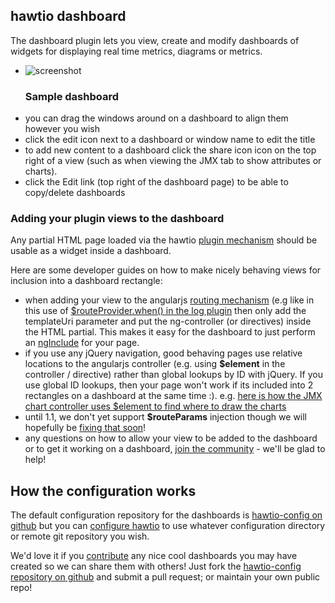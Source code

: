 ## hawtio dashboard

The dashboard plugin lets you view, create and modify dashboards of widgets for displaying real time metrics, diagrams or metrics.

<ul class="thumbnails">
  <li class="span4">
    <div class="thumbnail">
      <img src="https://raw.github.com/hawtio/hawtio/master/website/src/images/screenshots/dashboard.png" alt="screenshot">
      <h3>Sample dashboard</h3>
    </div>
  </li>
</ul>

* you can drag the windows around on a dashboard to align them however you wish
* click the edit icon next to a dashboard or window name to edit the title
* to add new content to a dashboard click the share icon <i class="icon-share"></i> icon on the top right of a view (such as when viewing the JMX tab to show attributes or charts).
* click the Edit link (top right of the dashboard page) to be able to copy/delete dashboards

### Adding your plugin views to the dashboard

Any partial HTML page loaded via the hawtio [plugin mechanism](http://hawt.io/plugins/howPluginsWork.html) should be usable as a widget inside a dashboard.

Here are some developer guides on how to make nicely behaving views for inclusion into a dashboard rectangle:

* when adding your view to the angularjs [routing mechanism](http://docs.angularjs.org/api/ng.$route) (e.g like in this use of [$routeProvider.when() in the log plugin](https://github.com/hawtio/hawtio/blob/master/hawtio-web/src/main/webapp/app/log/js/logPlugin.ts#L5) then only add the templateUri parameter and put the ng-controller (or directives) inside the HTML partial. This makes it easy for the dashboard to just perform an [ngInclude](http://docs.angularjs.org/api/ng.directive:ngInclude) for your page.
* if you use any jQuery navigation, good behaving pages use relative locations to the angularjs controller (e.g. using **$element** in the controller / directive) rather than global lookups by ID with jQuery. If you use global ID lookups, then your page won't work if its included into 2 rectangles on a dashboard at the same time :). e.g. [here is how the JMX chart controller uses $element to find where to draw the charts](https://github.com/hawtio/hawtio/blob/master/hawtio-web/src/main/webapp/app/jmx/js/charts.ts#L2)
* until 1.1, we don't yet support **$routeParams** injection though we will hopefully be [fixing that soon](https://github.com/hawtio/hawtio/issues/146)!
* any questions on how to allow your view to be added to the dashboard or to get it working on a dashboard, [join the community](http://hawt.io/community/index.html) - we'll be glad to help!


## How the configuration works

The default configuration repository for the dashboards is [hawtio-config on github](https://github.com/hawtio/hawtio-config) but you can [configure hawtio](http://hawt.io/configuration/index.html) to use whatever configuration directory or remote git repository you wish.

We'd love it if you [contribute](http://localhost:8000/contributing/index.html) any nice cool dashboards you may have created so we can share them with others! Just fork the  [hawtio-config repository on github](https://github.com/hawtio/hawtio-config) and submit a pull request; or maintain your own public repo!
